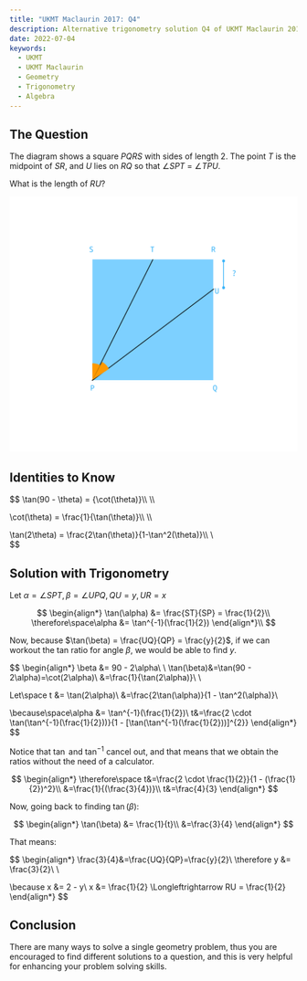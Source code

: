 ```yaml
---
title: "UKMT Maclaurin 2017: Q4"
description: Alternative trigonometry solution Q4 of UKMT Maclaurin 2017
date: 2022-07-04
keywords:
  - UKMT
  - UKMT Maclaurin
  - Geometry
  - Trigonometry
  - Algebra
---
```


## The Question

The diagram shows a square $PQRS$ with sides of
length 2. The point $T$ is the midpoint of $SR$, and $U$ lies on $RQ$ so that $\angle SPT$ = $\angle TPU$.

What is the length of $RU$?

![](https://raw.githubusercontent.com/timthedev07/my-website/dev/assets/maclaurin-2017-q4-a.png)

## Identities to Know

$$
\tan(90 - \theta) = {\cot(\theta)}\\\ \\\

\cot(\theta) = \frac{1}{\tan(\theta)}\\\ \\\

\tan(2\theta) = \frac{2\tan(\theta)}{1-\tan^2(\theta)}\\\ \\\
$$

## Solution with Trigonometry

Let $\alpha = \angle SPT, \beta = \angle UPQ, QU = y, UR = x$

$$
\begin{align*}
\tan(\alpha) &= \frac{ST}{SP} = \frac{1}{2}\\
\therefore\space\alpha &= \tan^{-1}(\frac{1}{2})
\end{align*}\\
$$

Now, because $\tan(\beta) = \frac{UQ}{QP} = \frac{y}{2}$, if we can workout the tan ratio for angle $\beta$, we would be able to find $y$.

$$
\begin{align*}
\beta &= 90 - 2\alpha\\ \\
\tan(\beta)&=\tan(90 - 2\alpha)=\cot(2\alpha)\\
&=\frac{1}{\tan(2\alpha)}\\ \\

Let\space t &= \tan(2\alpha)\\
&=\frac{2\tan(\alpha)}{1 - \tan^2(\alpha)}\\

\because\space\alpha &= \tan^{-1}(\frac{1}{2})\\
t&=\frac{2 \cdot \tan(\tan^{-1}(\frac{1}{2}))}{1 - [\tan(\tan^{-1}(\frac{1}{2}))]^{2}}
\end{align*}
$$

Notice that $\tan$ and $\tan^{-1}$ cancel out, and that means that we obtain the ratios without the need of a calculator.

$$
\begin{align*}
\therefore\space t&=\frac{2 \cdot \frac{1}{2}}{1 - (\frac{1}{2})^2}\\
&=\frac{1}{(\frac{3}{4})}\\
t&=\frac{4}{3}
\end{align*}
$$

Now, going back to finding $\tan(\beta)$:

$$
\begin{align*}
\tan(\beta) &= \frac{1}{t}\\
&=\frac{3}{4}
\end{align*}
$$

That means:

$$
\begin{align*}
\frac{3}{4}&=\frac{UQ}{QP}=\frac{y}{2}\\
\therefore y &= \frac{3}{2}\\ \\

\because x &= 2 - y\\
x &= \frac{1}{2} \Longleftrightarrow RU = \frac{1}{2}
\end{align*}
$$

## Conclusion

There are many ways to solve a single geometry problem, thus you are encouraged to find different solutions to a question, and this is very helpful for enhancing your problem solving skills.
